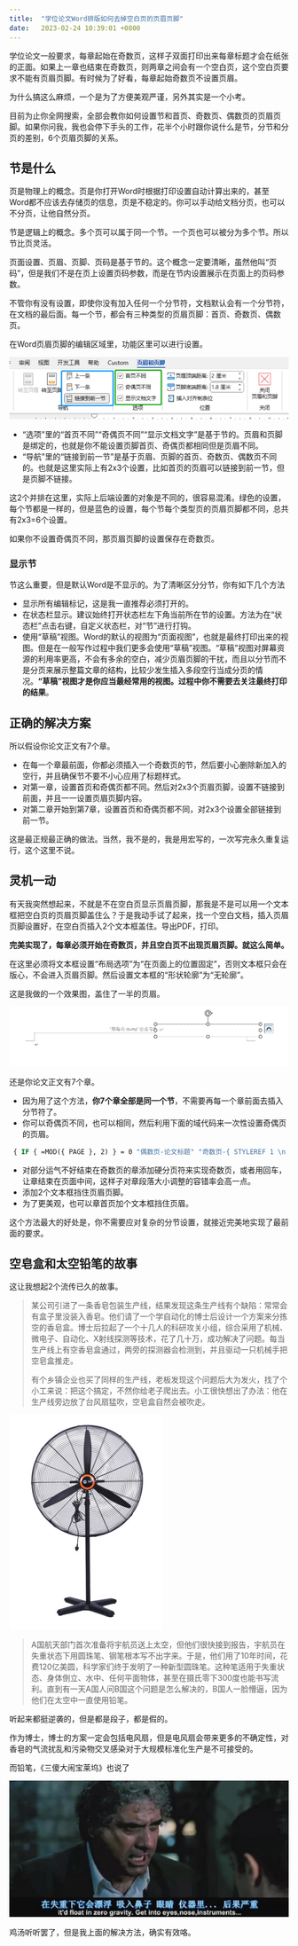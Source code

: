 ```yaml
---
title:  "学位论文Word排版如何去掉空白页的页眉页脚"
date:   2023-02-24 10:39:01 +0800
---
```


学位论文一般要求，每章起始在奇数页，这样子双面打印出来每章标题才会在纸张的正面。如果上一章也结束在奇数页，则两章之间会有一个空白页，这个空白页要求不能有页眉页脚。有时候为了好看，每章起始奇数页不设置页眉。

为什么搞这么麻烦，一个是为了方便美观严谨，另外其实是一个小考。

目前为止你全网搜索，全部会教你如何设置节和首页、奇数页、偶数页的页眉页脚。如果你问我，我也会停下手头的工作，花半个小时跟你说什么是节，分节和分页的差别，6个页眉页脚的关系。

## 节是什么

页是物理上的概念。页是你打开Word时根据打印设置自动计算出来的，甚至Word都不应该去存储页的信息，页是不稳定的。你可以手动给文档分页，也可以不分页，让他自然分页。

节是逻辑上的概念。多个页可以属于同一个节。一个页也可以被分为多个节。所以节比页灵活。

页面设置、页眉、页脚、页码是基于节的。这个概念一定要清晰，虽然他叫“页码”，但是我们不是在页上设置页码参数，而是在节内设置展示在页面上的页码参数。

不管你有没有设置，即使你没有加入任何一个分节符，文档默认会有一个分节符，在文档的最后面。每一个节，都会有三种类型的页眉页脚：首页、奇数页、偶数页。

在Word页眉页脚的编辑区域里，功能区里可以进行设置。

![](/images/2023/word-pagesetup/pagesetup.png)

- “选项”里的“首页不同”“奇偶页不同”“显示文档文字”是基于节的。页眉和页脚是绑定的，也就是你不能设置页脚首页、奇偶页都相同但是页眉不同。
- “导航”里的“链接到前一节”是基于页眉、页脚的首页、奇数页、偶数页不同的。也就是这里实际上有2x3个设置，比如首页的页眉可以链接到前一节，但是页脚不链接。

这2个并排在这里，实际上后端设置的对象是不同的，很容易混淆。绿色的设置，每个节都是一样的，但是蓝色的设置，每个节每个类型页的页眉页脚都不同，总共有2x3=6个设置。

如果你不设置奇偶页不同，那页眉页脚的设置保存在奇数页。

### 显示节

节这么重要，但是默认Word是不显示的。为了清晰区分分节，你有如下几个方法

- 显示所有编辑标记，这是我一直推荐必须打开的。
- 在状态栏显示。建议始终打开状态栏左下角当前所在节的设置。方法为在“状态栏”点击右键，自定义状态栏，对“节”进行打钩。
- 使用“草稿”视图。Word的默认的视图为“页面视图”，也就是最终打印出来的视图。但是在一般写作过程中我们更多会使用“草稿”视图。“草稿”视图对屏幕资源的利用率更高，不会有多余的空白，减少页眉页脚的干扰，而且以分节而不是分页来展示整篇文章的结构，比较少发生插入多段空行当成分页的情况。**“草稿”视图才是你应当最经常用的视图。过程中你不需要去关注最终打印的结果**。

## 正确的解决方案

所以假设你论文正文有7个章。

- 在每一个章最前面，你都必须插入一个奇数页的节，然后要小心删除新加入的空行，并且确保节不要不小心应用了标题样式。
- 对第一章，设置首页和奇偶页都不同。然后对2x3个页眉页脚，设置不链接到前面，并且一一设置页眉页脚内容。
- 对第二章开始到第7章，设置首页和奇偶页都不同，对2x3个设置全部链接到前一节。

这是最正规最正确的做法。当然，我不是的，我是用宏写的，一次写完永久重复运行，这个这里不说。

## 灵机一动

有天我突然想起来，不就是不在空白页显示页眉页脚，那我是不是可以用一个文本框把空白页的页眉页脚盖住么？于是我动手试了起来，找一个空白文档，插入页眉页脚设置好，在空白页插入2个文本框盖住。导出PDF，打印。

**完美实现了，每章必须开始在奇数页，并且空白页不出现页眉页脚。就这么简单。**

在这里必须将文本框设置“布局选项”为“在页面上的位置固定”，否则文本框只会在版心，不会进入页眉页脚。然后设置文本框的“形状轮廓”为“无轮廓”。

这是我做的一个效果图，盖住了一半的页眉。

![](/images/2023/word-pagesetup/header.png)

还是你论文正文有7个章。

- 因为用了这个方法，**你7个章全部是同一个节**，不需要再每一个章前面去插入分节符了。
- 你可以奇偶页不同，也可以相同，然后利用下面的域代码来一次性设置奇偶页的页眉。

```vb
 { IF { =MOD({ PAGE }, 2) } = 0 "偶数页-论文标题" "奇数页-{ STYLEREF 1 \n }{ STYLEREF 1}" }
```

- 对部分运气不好结束在奇数页的章添加硬分页符来实现奇数页，或者用回车，让章结束在页面中间，这样子对章段落大小调整的容错率会高一点。
- 添加2个文本框挡住页眉页脚。
- 为了更美观，也可以章首页加个文本框挡住页眉。

这个方法最大的好处是，你不需要应对复杂的分节设置，就接近完美地实现了最前面的要求。

## 空皂盒和太空铅笔的故事

这让我想起2个流传已久的故事。

> 某公司引进了一条香皂包装生产线，结果发现这条生产线有个缺陷：常常会有盒子里没装入香皂。他们请了一个学自动化的博士后设计一个方案来分拣空的香皂盒。博士后拉起了一个十几人的科研攻关小组，综合采用了机械、微电子、自动化、X射线探测等技术，花了几十万，成功解决了问题。每当生产线上有空香皂盒通过，两旁的探测器会检测到，并且驱动一只机械手把空皂盒推走。
>
> 有个乡镇企业也买了同样的生产线，老板发现这个问题后大为发火，找了个小工来说：把这个搞定，不然你给老子爬出去。小工很快想出了办法：他在生产线旁边放了台风扇猛吹，空皂盒自然会被吹走。

![](/images/2023/word-pagesetup/fan.png)

> A国航天部门首次准备将宇航员送上太空，但他们很快接到报告，宇航员在失重状态下用圆珠笔、钢笔根本写不出字来。于是，他们用了10年时间，花费120亿美圆，科学家们终于发明了一种新型圆珠笔。这种笔适用于失重状态、身体倒立、水中、任何平面物体，甚至在摄氏零下300度也能书写流利。直到有一天A国人问B国这个问题是怎么解决的，B国人一脸懵逼，因为他们在太空中一直使用铅笔。

听起来都挺逆袭的，但是都是段子，都是假的。

作为博士，博士的方案一定会包括电风扇，但是电风扇会带来更多的不确定性，对香皂的气流扰乱和污染物交叉感染对于大规模标准化生产是不可接受的。

而铅笔，《三傻大闹宝莱坞》也说了

![](/images/2023/word-pagesetup/3idiots.png)

鸡汤听听罢了，但是我上面的解决方法，确实有效咯。

